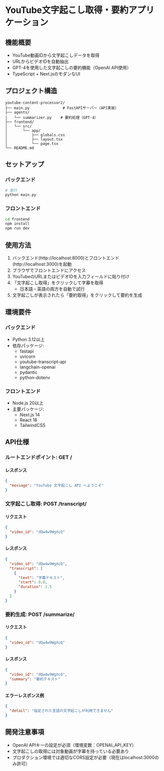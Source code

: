 # YouTube文字起こし取得・要約アプリケーション

## 機能概要

- YouTube動画IDから文字起こしデータを取得
- URLからビデオIDを自動抽出
- GPT-4を使用した文字起こしの要約機能（OpenAI API使用）
- TypeScript + Next.jsのモダンなUI

## プロジェクト構造

```
youtube-content-processor2/
├── main.py               # FastAPIサーバー（API実装）
├── agents/
│   └── summarizer.py    # 要約処理（GPT-4）
├── frontend/          
│   └── src/           
│       └── app/      
│           ├── globals.css
│           ├── layout.tsx
│           └── page.tsx
└── README.md
```

## セットアップ

### バックエンド

```bash
# 実行
python main.py
```

### フロントエンド

```bash
cd frontend
npm install
npm run dev
```

## 使用方法

1. バックエンド(http://localhost:8000)とフロントエンド(http://localhost:3000)を起動
2. ブラウザでフロントエンドにアクセス
3. YouTubeのURLまたはビデオIDを入力フィールドに貼り付け
4. 「文字起こし取得」をクリックして字幕を取得
   - 日本語・英語の両方を自動で試行
5. 文字起こしが表示されたら「要約取得」をクリックして要約を生成

## 環境要件

### バックエンド
- Python 3.12以上
- 依存パッケージ:
  - fastapi
  - uvicorn
  - youtube-transcript-api
  - langchain-openai
  - pydantic
  - python-dotenv

### フロントエンド
- Node.js 20以上
- 主要パッケージ:
  - Next.js 14
  - React 18
  - TailwindCSS

## API仕様

### ルートエンドポイント: GET /

#### レスポンス
```json
{
  "message": "YouTube 文字起こし API へようこそ"
}
```

### 文字起こし取得: POST /transcript/

#### リクエスト
```json
{
  "video_id": "dQw4w9WgXcQ"
}
```

#### レスポンス
```json
{
  "video_id": "dQw4w9WgXcQ",
  "transcript": [
    {
      "text": "字幕テキスト",
      "start": 0.0,
      "duration": 2.5
    }
  ]
}
```

### 要約生成: POST /summarize/

#### リクエスト
```json
{
  "video_id": "dQw4w9WgXcQ"
}
```

#### レスポンス
```json
{
  "video_id": "dQw4w9WgXcQ",
  "summary": "要約テキスト"
}
```

#### エラーレスポンス例
```json
{
  "detail": "指定された言語の文字起こしが利用できません"
}
```

## 開発注意事項

- OpenAI APIキーの設定が必須（環境変数：OPENAI_API_KEY）
- 文字起こしの取得には対象動画が字幕を持っている必要あり
- プロダクション環境では適切なCORS設定が必要（現在はlocalhost:3000のみ許可）